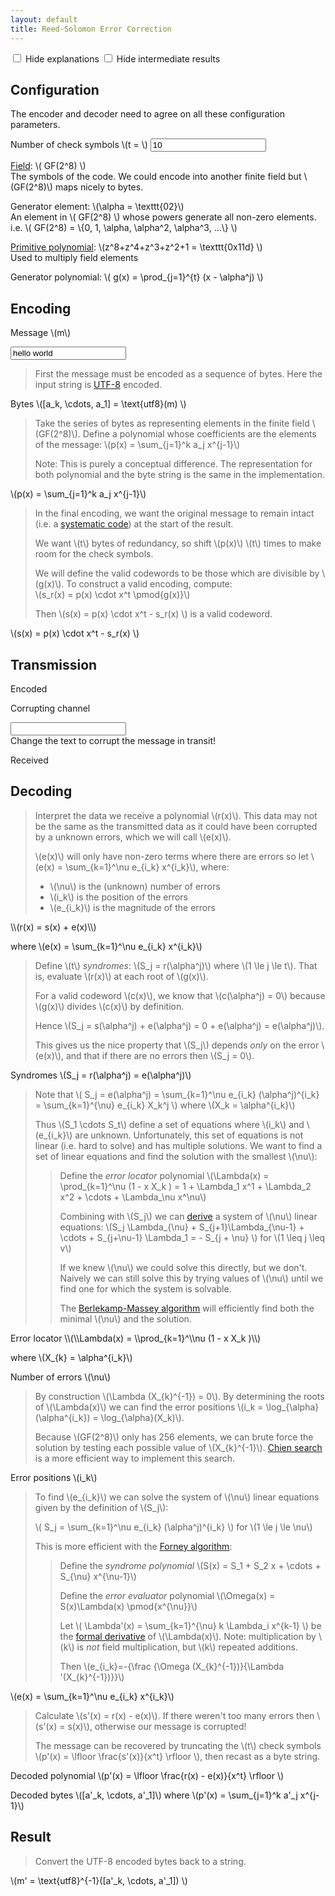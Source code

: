 ```yaml
---
layout: default
title: Reed-Solomon Error Correction
---
```


<div id="overview" markdown=1>

<input id="hide-explanations" type="checkbox">
<label for="hide-explanations">Hide explanations</label>
<input id="hide-intermediate" type="checkbox">
<label for="hide-intermediate">Hide intermediate results</label>

</div>

## Configuration

<div id="configuration" markdown=1>

  <span class="clarification">
  The encoder and decoder need to agree on all these configuration parameters.
  </span>

  Number of check symbols \\(t = \\) <input type="number" value="10">

  [Field](https://en.wikipedia.org/wiki/Finite_field): \\( GF(2^8) \\)  
  <span class="clarification">
  The symbols of the code.
  We could encode into another finite field but \\(GF(2^8)\\) maps nicely to
  bytes.
  </span>

  Generator element: \\(\\alpha = \\texttt{02}\\)  
 <span class="clarification">
  An element in \\( GF(2^8) \\) whose powers generate all non-zero elements.
  i.e. \\( GF(2^8) = \\{0, 1, \alpha, \alpha^2, \alpha^3, ...\\} \\)
  </span>

  [Primitive polynomial](
  https://en.wikipedia.org/wiki/Primitive_polynomial_(field_theory)):
  \\(z^8+z^4+z^3+z^2+1 = \\texttt{0x11d} \\)  
  <span class="clarification">
  Used to multiply field elements
  </span>

  Generator polynomial: \\( g(x) = \\prod_{j=1}^{t} (x - \\alpha^j) \\)

</div>

## Encoding

Message \\(m\\)

<input id="message-input" type="text" value="hello world">

> First the message must be encoded as a sequence of bytes.
> Here the input string is
> [UTF-8](https://en.wikipedia.org/wiki/UTF-8) encoded.

Bytes \\([a_k, \\cdots, a_1] = \\text{utf8}(m) \\)

<span class="bytes" id="message-utf8"></span>

<!-- start-intermediate-results -->

> Take the series of bytes as representing elements in the finite field
> \\(GF(2^8)\\).
> Define a polynomial whose coefficients are the elements of the message:
> \\(p(x) = \\sum_{j=1}^k a_j x^{j-1}\\)
>
> Note: This is purely a conceptual difference. The representation for both
> polynomial and the byte string is the same in the implementation.

\\(p(x) = \\sum_{j=1}^k a_j x^{j-1}\\)

<span class="polynomial" id="message-poly"></span>

> In the final encoding, we want the original message to remain intact
> (i.e. a [systematic code](https://en.wikipedia.org/wiki/Systematic_code"))
> at the start of the result.
>
> We want \\(t\\) bytes of redundancy, so shift \\(p(x)\\) \\(t\\) times to
> make room for the check symbols.
>
> We will define the valid codewords to be those which are divisible
> by \\(g(x)\\). To construct a valid encoding, compute:  
> \\(s_r(x) = p(x) \\cdot x^t \\pmod{g(x)}\\)
>
> Then \\(s(x) = p(x) \\cdot x^t - s_r(x) \\) is a valid codeword.

\\(s(x) = p(x) \\cdot x^t - s_r(x) \\)

<span class="polynomial" id="message-poly-shifted"></span>

<!-- end-intermediate-results -->

## Transmission

Encoded

<span class="bytes" id="message-encoded"></span>


Corrupting channel

<div>
  <input type="text" class="bytes" id="corruptor" size=20>
  <br>
  <span class="clarification">
  Change the text to corrupt the message in transit!
  </span>
</div>

Received

<span class="bytes" id="received-encoded"></span>

## Decoding

<!-- start-intermediate-results -->

> Interpret the data we receive a polynomial \\(r(x)\\). This data may
> not be the same as the transmitted data as it could have been corrupted
> by a unknown errors, which we will call \\(e(x)\\).
>
>  \\(e(x)\\) will only have non-zero terms where there are errors so let
>  \\(e(x) = \\sum_{k=1}^\\nu e_{i_k} x^{i_k}\\), where:
>
>  * \\(\\nu\\) is the (unknown) number of errors
>  * \\(i_k\\) is the position of the errors
>  * \\(e_{i_k}\\) is the magnitude of the errors
>

<div markdown=1>
\\(r(x) = s(x) + e(x)\\)

where \\(e(x) = \\sum_{k=1}^\\nu e_{i_k} x^{i_k}\\)
</div>

<span class="polynomial" id="received-poly"></span>

>  Define \\(t\\) _syndromes_:
>  \\(S_j = r(\\alpha^j)\\) where \\(1 \\le j \\le t\\).
>  That is, evaluate \\(r(x)\\) at each root of \\(g(x)\\).
>
>  For a valid codeword \\(c(x)\\), we know that \\(c(\\alpha^j) = 0\\) because
>  \\(g(x)\\) divides \\(c(x)\\) by definition.
>
>  Hence \\(S_j = s(\\alpha^j) + e(\\alpha^j) = 0 + e(\\alpha^j) = e(\\alpha^j)\\).
>
>  This gives us the nice property that \\(S_j\\) depends _only_ on
>  the error \\(e(x)\\), and that if there are no errors then \\(S_j = 0\\).

Syndromes \\(S_j = r(\\alpha^j) = e(\\alpha^j)\\)

<span id="syndromes"></span>

>  Note that
>  \\(
>    S_j = e(\\alpha^j)
>        = \\sum_{k=1}^\\nu e_{i_k} (\\alpha^j)^{i_k}
>        = \\sum_{k=1}^{\\nu} e_{i_k} X_k^j
>  \\)
> where \\(X_k = \\alpha^{i_k}\\)
>
> Thus \\(S_1 \cdots S_t\\) define a set of equations where
> \\(i_k\\) and \\(e_{i_k}\\) are unknown.
> Unfortunately, this set of equations is not linear (i.e. hard to solve) and has
> multiple solutions.
> We want to find a set of linear equations and find the solution with the
> smallest \\(\\nu\\):
>
>> Define the _error locator_ polynomial
>> \\(\\Lambda(x) = \\prod_{k=1}^\\nu (1 - x X_k ) = 1 + \\Lambda_1 x^1 + \\Lambda_2 x^2 + \\cdots + \\Lambda_\\nu x^\\nu\\)
>>
>> Combining with \\(S_j\\) we can
>> [derive](https://en.wikipedia.org/wiki/Reed%E2%80%93Solomon_error_correction#Error_locator_polynomial)
>> a system of \\(\\nu\\) linear equations:
>> \\(S_j \\Lambda_{\\nu} + S_{j+1}\\Lambda_{\\nu-1} + \\cdots + S_{j+\\nu-1} \\Lambda_1 = - S_{j + \\nu} \\)
>> for \\(1 \\leq j \\leq v\\)
>>
>> If we knew \\(\\nu\\) we could solve this directly, but we don't. Naively
>> we can still solve this by trying values of \\(\\nu\\) until we find one
>> for which the system is solvable.
>>
>> The [Berlekamp-Massey algorithm](https://en.wikipedia.org/wiki/Berlekamp%E2%80%93Massey_algorithm)
>> will efficiently find both the minimal \\(\\nu\\) and the solution.

<div markdown=1>
Error locator \\(\\Lambda(x) = \\prod_{k=1}^\\nu (1 - x X_k )\\)

where \\(X_{k} = \\alpha^{i_k}\\)
</div>

<span class="polynomial" id="error-locator"></span>

Number of errors \\(\\nu\\)

<span id="nu"></span>

> By construction \\(\\Lambda (X_{k}^{-1}) = 0\\). By determining
> the roots of \\(\\Lambda(x)\\) we can find the error positions
> \\(i_k = \\log_{\\alpha}(\\alpha^{i_k}) = \\log_{\\alpha}(X_k)\\).
>
> Because \\(GF(2^8)\\) only has 256 elements, we can brute force
> the solution by testing each possible value of \\(X_{k}^{-1}\\).
> [Chien search](https://en.wikipedia.org/wiki/Chien_search)
> is a more efficient way to implement this search.

Error positions \\(i_k\\)

<span id="error-positions"></span>

> To find \\(e_{i_k}\\) we can solve the system of \\(\\nu\\) linear equations
> given by the definition of \\(S_j\\):
>
> \\( S_j = \\sum_{k=1}^\\nu e_{i_k} (\\alpha^j)^{i_k} \\) for \\(1 \\le j \\le \\nu\\)
>
> This is more efficient with the
> [Forney algorithm](https://en.wikipedia.org/wiki/Forney_algorithm):
>
>> Define the _syndrome polynomial_
>> \\(S(x) = S_1 + S_2 x + \\cdots + S_{\\nu} x^{\\nu-1}\\)
>>
>> Define the _error evaluator_ polynomial
>> \\(\\Omega(x) = S(x)\\Lambda(x) \\pmod{x^{\\nu}}\\)
>>
>> Let \\( \\Lambda'(x) = \\sum_{k=1}^{\\nu} k \\Lambda_i x^{k-1} \\) be the
>> [formal derivative](https://en.wikipedia.org/wiki/Formal_derivative)
>> of \\(\\Lambda(x)\\). Note: multiplication by \\(k\\) is _not_
>> field multiplication, but \\(k\\) repeated additions.
>>
>> Then \\(e_{i_k}=-{\\frac {\\Omega (X_{k}^{-1})}{\\Lambda '(X_{k}^{-1})}}\\)

\\(e(x) = \\sum_{k=1}^\\nu e_{i_k} x^{i_k}\\)

<span class="polynomial" id="correction-poly"></span>

> Calculate \\(s'(x) = r(x) - e(x)\\). If there weren't too many errors
> then \\(s'(x) = s(x)\\), otherwise our message is corrupted!
>
> The message can be recovered by truncating the \\(t\\) check symbols
> \\(p'(x) = \\lfloor \\frac{s'(x)}{x^t} \\rfloor \\), then recast as a byte
> string.

Decoded polynomial
\\(p'(x) = \\lfloor \\frac{r(x) - e(x)}{x^t} \\rfloor \\)

<span class="polynomial" id="decoded-poly"></span>

<!-- end-intermediate-results -->

Decoded bytes
\\([a'\_k, \\cdots, a'\_1]\\)
where
\\(p'(x) = \\sum_{j=1}^k a'_j x^{j-1}\\)

<span class="bytes" id="decoded-utf8"></span>

## Result

> Convert the UTF-8 encoded bytes back to a string.

\\(m' = \\text{utf8}^{-1}([a'\_k, \\cdots, a'\_1]) \\)

<span id="decoded-message"></span>
